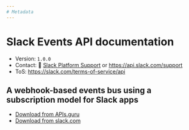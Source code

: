 ```yaml
---
# Metadata
---
```

# Slack Events API documentation

* Version: `1.0.0`
* Contact: 📧 [Slack Platform Support](mailto:developers@slack.com) or https://api.slack.com/support
* ToS: https://slack.com/terms-of-service/api

## A webhook-based events bus using a subscription model for Slack apps

* [Download from APIs.guru](https://raw.githubusercontent.com/APIs-guru/asyncapi-directory/master/docs/APIs/slack.com%40v1.0.0.yaml)
* [Download from slack.com](https://raw.githubusercontent.com/slackapi/slack-api-specs/master/events-api/slack_events_api_async_v1.json)
